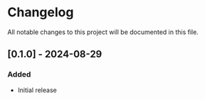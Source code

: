 # Changelog

All notable changes to this project will be documented in this file.

## [0.1.0] - 2024-08-29

### Added
 - Initial release
